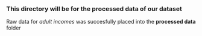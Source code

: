 ### This directory will be for the **processed data** of our dataset

Raw data for *adult incomes* was succesfully placed into the **processed data** folder
